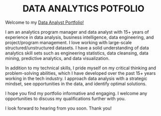 <!-- Title -->
<h1 align="center">DATA ANALYTICS POTFOLIO</h1>
  
Welcome to my <a href="https://ryavse11.github.io/ryan_choi_portfolio/">Data Analyst Portfolio!</a>

I am an analytics program manager and data analyst with 15+ years of experience in data analysis, business intelligence, data engineering, and project/program management. I love working with large-scale structured/unstructured datasets. I have a solid understanding of data analytics skill sets such as engineering statistics, data cleansing, data mining, predictive analytics, and data visualization.

In addition to my technical skills, I pride myself on my critical thinking and problem-solving abilities, which I have developed over the past 15+ years working in the tech industry. I approach data analysis with a strategic mindset, see opportunities in the data, and identify optimal solutions. 

I hope you find my portfolio informative and engaging. I welcome any opportunities to discuss my qualifications further with you.

I look forward to hearing from you soon. Thank you!
